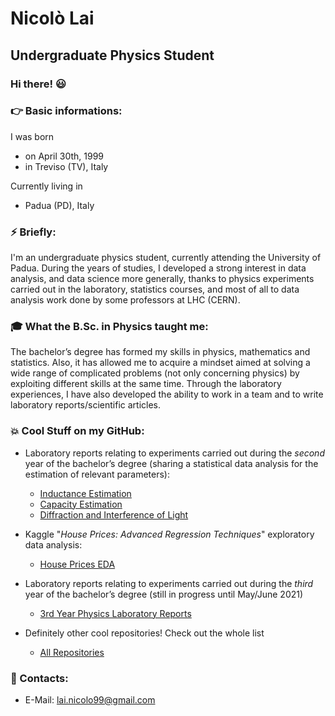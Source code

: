 # Nicolò Lai 
## Undergraduate Physics Student

### Hi there! :smiley:

### :point_right: Basic informations:
I was born
* on April 30th, 1999 
* in Treviso (TV), Italy

Currently living in 
* Padua (PD), Italy

### :zap: Briefly:

I'm an undergraduate physics student, currently attending the University of Padua. During the years of studies, I developed a strong interest in data
analysis, and data science more generally, thanks to physics experiments carried out in the laboratory, statistics courses, and most of all to data
analysis work done by some professors at LHC (CERN).

### :mortar_board: What the B.Sc. in Physics taught me:

The bachelor’s degree has formed my skills in physics, mathematics and statistics. Also, it has allowed me to acquire a mindset aimed at
solving a wide range of complicated problems (not only concerning physics) by exploiting different skills at the same time. Through the laboratory
experiences, I have also developed the ability to work in a team and to write laboratory reports/scientific articles.

### :boom: Cool Stuff on my GitHub:

* Laboratory reports relating to experiments carried out during the *second* year of the bachelor’s degree (sharing a statistical data analysis for the
estimation of relevant parameters):

    + [Inductance Estimation](https://github.com/niklai99/Inductance-Estimation)
    + [Capacity Estimation](https://github.com/niklai99/Capacity-Estimation)
    + [Diffraction and Interference of Light](https://github.com/niklai99/Diffraction-Interference)

* Kaggle "*House Prices: Advanced Regression Techniques*" exploratory data analysis:

    + [House Prices EDA](https://github.com/niklai99/House-Prices)

* Laboratory reports relating to experiments carried out during the *third* year of the bachelor’s degree (still in progress until May/June 2021)

    + [3rd Year Physics Laboratory Reports](https://github.com/niklai99/physics_laboratory_2020_2021)

* Definitely other cool repositories! Check out the whole list

    + [All Repositories](https://github.com/niklai99?tab=repositories)

### :email: Contacts:

* E-Mail: lai.nicolo99@gmail.com


